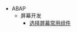 <!-- _sidebar.md -->

- ABAP
  - 屏幕开发
    - [选择屏幕常用组件](/ABAP/屏幕开发/选择屏幕常用组件.md)

<script>
  window.$docsify.dashboard.metadataUrl = 'metadata/posts'.

</script>
<!-- tag-list -->